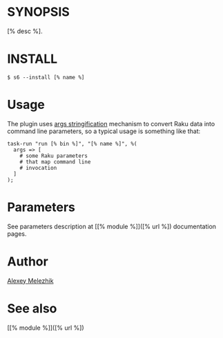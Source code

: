 # SYNOPSIS

[% desc %].

# INSTALL

    $ s6 --install [% name %]

# Usage

The plugin uses [args stringification](https://github.com/melezhik/Sparrow6/blob/master/documentation/development.md#args-stringification)
mechanism to convert Raku data into command line parameters, so a typical usage is something like that:

    task-run "run [% bin %]", "[% name %]", %(
      args => [
        # some Raku parameters
        # that map command line
        # invocation
      ]
    );

# Parameters

See parameters description at [[% module %]]([% url %]) documentation pages.

# Author

[Alexey Melezhik](mailto:melezhik@gmail.com)

# See also

[[% module %]]([% url %])


